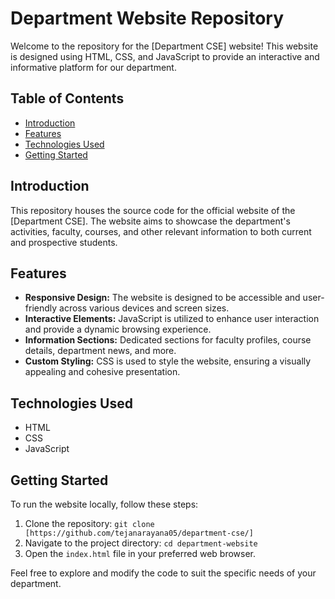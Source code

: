 # Department Website Repository

Welcome to the repository for the [Department CSE] website! This website is designed using HTML, CSS, and JavaScript to provide an interactive and informative platform for our department.

## Table of Contents

- [Introduction](#introduction)
- [Features](#features)
- [Technologies Used](#technologies-used)
- [Getting Started](#getting-started)

## Introduction

This repository houses the source code for the official website of the [Department CSE]. The website aims to showcase the department's activities, faculty, courses, and other relevant information to both current and prospective students.

## Features

- **Responsive Design:** The website is designed to be accessible and user-friendly across various devices and screen sizes.
- **Interactive Elements:** JavaScript is utilized to enhance user interaction and provide a dynamic browsing experience.
- **Information Sections:** Dedicated sections for faculty profiles, course details, department news, and more.
- **Custom Styling:** CSS is used to style the website, ensuring a visually appealing and cohesive presentation.

## Technologies Used

- HTML
- CSS
- JavaScript

## Getting Started

To run the website locally, follow these steps:

1. Clone the repository: `git clone [https://github.com/tejanarayana05/department-cse/]`
2. Navigate to the project directory: `cd department-website`
3. Open the `index.html` file in your preferred web browser.

Feel free to explore and modify the code to suit the specific needs of your department.


